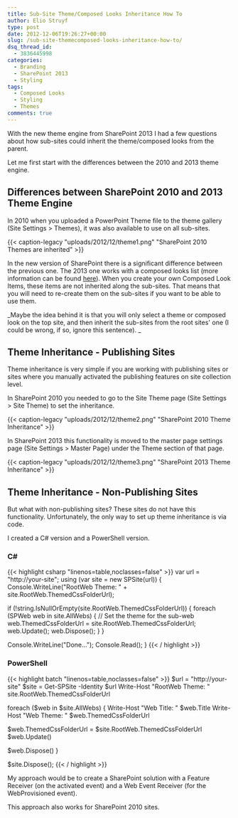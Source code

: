 ```yaml
---
title: Sub-Site Theme/Composed Looks Inheritance How To
author: Elio Struyf
type: post
date: 2012-12-06T19:26:27+00:00
slug: /sub-site-themecomposed-looks-inheritance-how-to/
dsq_thread_id:
  - 3836445998
categories:
  - Branding
  - SharePoint 2013
  - Styling
tags:
  - Composed Looks
  - Styling
  - Themes
comments: true
---
```


With the new theme engine from SharePoint 2013 I had a few questions about how sub-sites could inherit the theme/composed looks from the parent.

Let me first start with the differences between the 2010 and 2013 theme engine.

## Differences between SharePoint 2010 and 2013 Theme Engine

In 2010 when you uploaded a PowerPoint Theme file to the theme gallery (Site Settings > Themes), it was also available to use on all sub-sites.

{{< caption-legacy "uploads/2012/12/theme1.png" "SharePoint 2010 Themes are inherited" >}}

In the new version of SharePoint there is a significant difference between the previous one. The 2013 one works with a composed looks list (more information can be found [here](https://www.eliostruyf.com/themes-and-composed-looks-in-sharepoint-2013/)). When you create your own Composed Look Items, these items are not inherited along the sub-sites. That means that you will need to re-create them on the sub-sites if you want to be able to use them.

_Maybe the idea behind it is that you will only select a theme or composed look on the top site, and then inherit the sub-sites from the root sites' one (I could be wrong, if so, ignore this sentence).
_

## Theme Inheritance - Publishing Sites

Theme inheritance is very simple if you are working with publishing sites or sites where you manually activated the publishing features on site collection level.

In SharePoint 2010 you needed to go to the Site Theme page (Site Settings > Site Theme) to set the inheritance.

{{< caption-legacy "uploads/2012/12/theme2.png" "SharePoint 2010 Theme Inheritance" >}}

In SharePoint 2013 this functionality is moved to the master page settings page (Site Settings > Master Page) under the Theme section of that page.

{{< caption-legacy "uploads/2012/12/theme3.png" "SharePoint 2013 Theme Inheritance" >}}

## Theme Inheritance - Non-Publishing Sites

But what with non-publishing sites? These sites do not have this functionality. Unfortunately, the only way to set up theme inheritance is via code.

I created a C# version and a PowerShell version.

### C\#


{{< highlight csharp "linenos=table,noclasses=false" >}}
var url = "http://your-site";
using (var site = new SPSite(url))
{
  Console.WriteLine("RootWeb Theme: " + site.RootWeb.ThemedCssFolderUrl);

  if (!string.IsNullOrEmpty(site.RootWeb.ThemedCssFolderUrl))
  {
    foreach (SPWeb web in site.AllWebs)
    {
      // Set the theme for the sub-web
      web.ThemedCssFolderUrl = site.RootWeb.ThemedCssFolderUrl;
      web.Update();
      web.Dispose();
    }
  }

  Console.WriteLine("Done...");
  Console.Read();
}
{{< / highlight >}}


### PowerShell

{{< highlight batch "linenos=table,noclasses=false" >}}
$url = "http://your-site"
$site = Get-SPSite -Identity $url
Write-Host "RootWeb Theme: " site.RootWeb.ThemedCssFolderUrl

foreach ($web in $site.AllWebs) {
  Write-Host "Web Title: " $web.Title
  Write-Host "Web Theme: " $web.ThemedCssFolderUrl

  $web.ThemedCssFolderUrl = $site.RootWeb.ThemedCssFolderUrl
  $web.Update()

  $web.Dispose()
}

$site.Dispose();
{{< / highlight >}}


My approach would be to create a SharePoint solution with a Feature Receiver (on the activated event) and a Web Event Receiver (for the WebProvisioned event).

This approach also works for SharePoint 2010 sites.